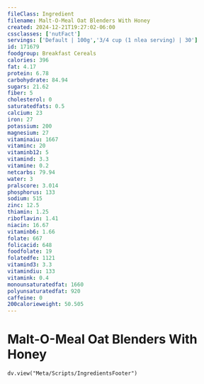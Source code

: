 ```yaml
---
fileClass: Ingredient
filename: Malt-O-Meal Oat Blenders With Honey
created: 2024-12-21T19:27:02-06:00
cssclasses: ['nutFact']
servings: ['Default | 100g','3/4 cup (1 nlea serving) | 30']
id: 171679
foodgroup: Breakfast Cereals
calories: 396
fat: 4.17
protein: 6.78
carbohydrate: 84.94
sugars: 21.62
fiber: 5
cholesterol: 0
saturatedfats: 0.5
calcium: 23
iron: 27
potassium: 200
magnesium: 27
vitaminaiu: 1667
vitaminc: 20
vitaminb12: 5
vitamind: 3.3
vitamine: 0.2
netcarbs: 79.94
water: 3
pralscore: 3.014
phosphorus: 133
sodium: 515
zinc: 12.5
thiamin: 1.25
riboflavin: 1.41
niacin: 16.67
vitaminb6: 1.66
folate: 667
folicacid: 648
foodfolate: 19
folatedfe: 1121
vitamind3: 3.3
vitamindiu: 133
vitamink: 0.4
monounsaturatedfat: 1660
polyunsaturatedfat: 920
caffeine: 0
200calorieweight: 50.505
---
```


# Malt-O-Meal Oat Blenders With Honey

```dataviewjs
dv.view("Meta/Scripts/IngredientsFooter")
```